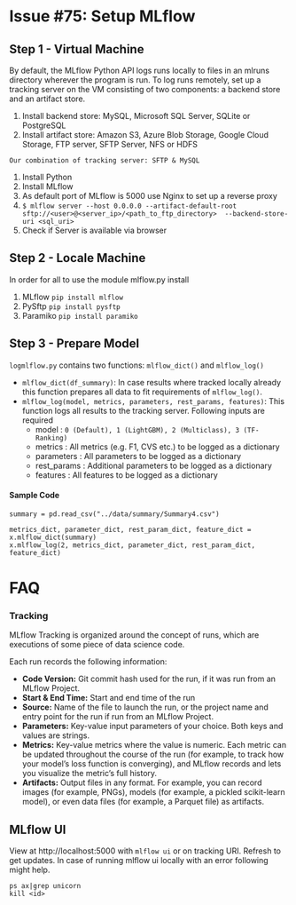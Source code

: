 # Issue #75: Setup MLflow

## Step 1 - Virtual Machine

By default, the MLflow Python API logs runs locally to files in an mlruns directory wherever the program is run. 
To log runs remotely, set up a tracking server on the VM consisting of two components: a backend store and an artifact store.

1. Install backend store: MySQL, Microsoft SQL Server, SQLite or PostgreSQL
2. Install artifact store: Amazon S3, Azure Blob Storage, Google Cloud Storage, FTP server, SFTP Server, NFS or HDFS

`Our combination of tracking server: SFTP & MySQL`

1. Install Python
2. Install MLflow
3. As default port of MLflow is 5000 use Nginx to set up a reverse proxy
4. `$ mlflow server --host 0.0.0.0 --artifact-default-root sftp://<user>@<server_ip>/<path_to_ftp_directory> 
--backend-store-uri <sql_uri>`
5. Check if Server is available via browser 

## Step 2 - Locale Machine

In order for all to use the module mlflow.py install

1. MLflow `pip install mlflow`
2. PySftp `pip install pysftp`
3. Paramiko `pip install paramiko`


## Step 3 - Prepare Model

`logmlflow.py` contains two functions:  `mlflow_dict()` and `mlflow_log()`

- `mlflow_dict(df_summary)`: In case results where tracked locally already this function prepares all data to fit requirements of `mlflow_log()`. 
- `mlflow_log(model, metrics, parameters, rest_params, features)`: This function logs all results to the tracking server. Following inputs are required
    - model : `0 (Default), 1 (LightGBM), 2 (Multiclass), 3 (TF-Ranking)`
    - metrics : All metrics (e.g. F1, CVS etc.) to be logged as a dictionary
    - parameters : All parameters to be logged as a dictionary
    - rest_params : Additional parameters to be logged as a dictionary
    - features : All features to be logged as a dictionary

#### Sample Code
```
summary = pd.read_csv("../data/summary/Summary4.csv")

metrics_dict, parameter_dict, rest_param_dict, feature_dict = x.mlflow_dict(summary)
x.mlflow_log(2, metrics_dict, parameter_dict, rest_param_dict, feature_dict)
```

# FAQ

### Tracking
MLflow Tracking is organized around the concept of runs, which are executions of some piece of data science code.

Each run records the following information:

- **Code Version:** Git commit hash used for the run, if it was run from an MLflow Project.
- **Start & End Time:** Start and end time of the run
- **Source:** Name of the file to launch the run, or the project name and entry point for the run if run from an MLflow Project.
- **Parameters:** Key-value input parameters of your choice. Both keys and values are strings.
- **Metrics:** Key-value metrics where the value is numeric. Each metric can be updated throughout the course of the run (for example, to track how your model’s loss function is converging), and MLflow records and lets you visualize the metric’s full history.
- **Artifacts:** Output files in any format. For example, you can record images (for example, PNGs), models (for example, a pickled scikit-learn model), or even data files (for example, a Parquet file) as artifacts.

## MLflow UI 
View at http://localhost:5000 with `mlflow ui` or on tracking URI. Refresh to get updates. 
In case of running mlflow ui locally with an error following might help.
```
ps ax|grep unicorn
kill <id>
```